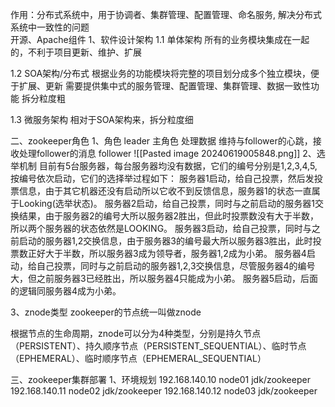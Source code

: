  作用：分布式系统中，用于协调者、集群管理、配置管理、命名服务, 解决分布式系统中一致性的问题  
开源、Apache组件
 1、软件设计架构
1.1 单体架构
所有的业务模块集成在一起的，不利于项目更新、维护、扩展

1.2 SOA架构/分布式
根据业务的功能模块将完整的项目划分成多个独立模块，便于扩展、更新
需要提供集中式的服务管理、配置管理、集群管理、数据一致性功能
拆分粒度粗

1.3 微服务架构
相对于SOA架构来，拆分粒度细

二、zookeeper角色
1、角色
leader
主角色
处理数据
维持与follower的心跳，接收处理follower的消息
follower
![[Pasted image 20240619005848.png]]
2、选举机制
目前有5台服务器，每台服务器均没有数据，它们的编号分别是1,2,3,4,5,按编号依次启动，它们的选择举过程如下：
服务器1启动，给自己投票，然后发投票信息，由于其它机器还没有启动所以它收不到反馈信息，服务器1的状态一直属于Looking(选举状态)。
服务器2启动，给自己投票，同时与之前启动的服务器1交换结果，由于服务器2的编号大所以服务器2胜出，但此时投票数没有大于半数，所以两个服务器的状态依然是LOOKING。
服务器3启动，给自己投票，同时与之前启动的服务器1,2交换信息，由于服务器3的编号最大所以服务器3胜出，此时投票数正好大于半数，所以服务器3成为领导者，服务器1,2成为小弟。
服务器4启动，给自己投票，同时与之前启动的服务器1,2,3交换信息，尽管服务器4的编号大，但之前服务器3已经胜出，所以服务器4只能成为小弟。
服务器5启动，后面的逻辑同服务器4成为小弟。

3、znode类型
zookeeper的节点统一叫做znode

根据节点的生命周期，znode可以分为4种类型，分别是持久节点（PERSISTENT）、持久顺序节点（PERSISTENT_SEQUENTIAL）、临时节点（EPHEMERAL）、临时顺序节点（EPHEMERAL_SEQUENTIAL）

三、zookeeper集群部署
1、环境规划
192.168.140.10 node01 jdk/zookeeper
192.168.140.11 node02 jdk/zookeeper
192.168.140.12 node03 jdk/zookeeper
